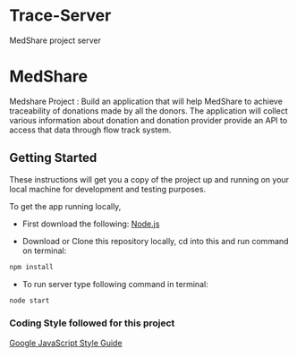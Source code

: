 # Trace-Server
MedShare project server

# MedShare

Medshare Project : Build an application that will help MedShare to achieve traceability of donations made by all the donors. The application will collect various information about donation and donation provider provide an API to access that data through flow track system.

## Getting Started

These instructions will get you a copy of the project up and running on your local machine for development and testing purposes.

To get the app running locally,
* First download the following:
  [Node.js](https://nodejs.org/en/)

* Download or Clone this repository locally, cd into this and run command on terminal:
```javascript
npm install
```

* To run server type following command in terminal:
```javascript
node start
```

### Coding Style followed for this project
[Google JavaScript Style Guide](https://google.github.io/styleguide/jsguide.html)
